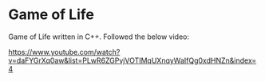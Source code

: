 # Game of Life

Game of Life written in C++. Followed the below video:

https://www.youtube.com/watch?v=daFYGrXq0aw&list=PLwR6ZGPvjVOTIMqUXnqyWaIfQg0xdHNZn&index=4